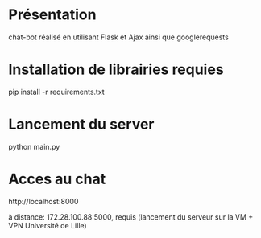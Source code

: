 # Présentation

chat-bot réalisé en utilisant Flask et Ajax ainsi que googlerequests

# Installation de librairies requies

pip install -r requirements.txt

# Lancement du server

python main.py


# Acces au chat

http://localhost:8000

à distance: 172.28.100.88:5000, requis (lancement du serveur sur la VM + VPN Université de Lille)
